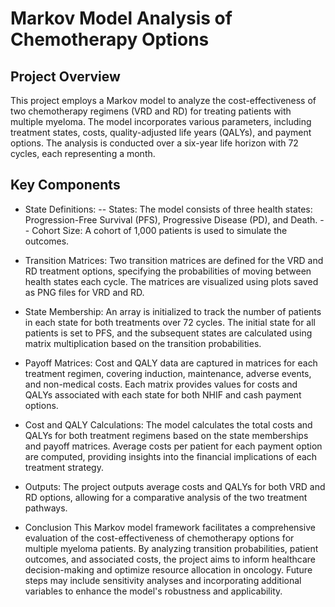 # Markov Model Analysis of Chemotherapy Options
## Project Overview
This project employs a Markov model to analyze the cost-effectiveness of two chemotherapy regimens (VRD and RD) for treating patients with multiple myeloma. The model incorporates various parameters, including treatment states, costs, quality-adjusted life years (QALYs), and payment options. The analysis is conducted over a six-year life horizon with 72 cycles, each representing a month.

## Key Components
- State Definitions:
-- States: The model consists of three health states: Progression-Free Survival (PFS), Progressive Disease (PD), and Death.
-- Cohort Size: A cohort of 1,000 patients is used to simulate the outcomes.

- Transition Matrices:
Two transition matrices are defined for the VRD and RD treatment options, specifying the probabilities of moving between health states each cycle.
The matrices are visualized using plots saved as PNG files for VRD and RD.

- State Membership:
An array is initialized to track the number of patients in each state for both treatments over 72 cycles.
The initial state for all patients is set to PFS, and the subsequent states are calculated using matrix multiplication based on the transition probabilities.

- Payoff Matrices:
Cost and QALY data are captured in matrices for each treatment regimen, covering induction, maintenance, adverse events, and non-medical costs.
Each matrix provides values for costs and QALYs associated with each state for both NHIF and cash payment options.

- Cost and QALY Calculations:
The model calculates the total costs and QALYs for both treatment regimens based on the state memberships and payoff matrices.
Average costs per patient for each payment option are computed, providing insights into the financial implications of each treatment strategy.

- Outputs:
The project outputs average costs and QALYs for both VRD and RD options, allowing for a comparative analysis of the two treatment pathways.

- Conclusion
This Markov model framework facilitates a comprehensive evaluation of the cost-effectiveness of chemotherapy options for multiple myeloma patients. By analyzing transition probabilities, patient outcomes, and associated costs, the project aims to inform healthcare decision-making and optimize resource allocation in oncology. Future steps may include sensitivity analyses and incorporating additional variables to enhance the model's robustness and applicability.
